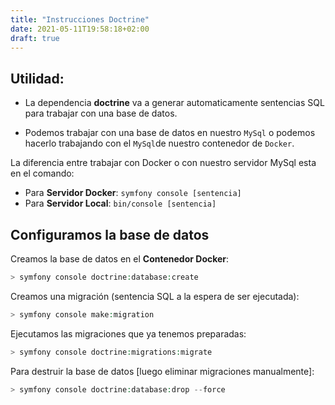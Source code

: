 ```yaml
---
title: "Instrucciones Doctrine"
date: 2021-05-11T19:58:18+02:00
draft: true
---
```



## Utilidad:
- La dependencia **doctrine** va a generar automaticamente sentencias SQL para trabajar con una base de datos.

- Podemos trabajar con una base de datos en nuestro ``MySql`` o podemos hacerlo trabajando con el ``MySql``de nuestro contenedor de ``Docker``.

La diferencia entre trabajar con Docker o con nuestro servidor MySql esta en el comando:
- Para **Servidor Docker**: ``symfony console [sentencia]``
- Para **Servidor Local**: ``bin/console [sentencia]``

## Configuramos la base de datos 
Creamos la base de datos en el **Contenedor Docker**:
```php
> symfony console doctrine:database:create
```
Creamos una migración (sentencia SQL a la espera de ser ejecutada):
```php
> symfony console make:migration
```
Ejecutamos las migraciones que ya tenemos preparadas:
```php
> symfony console doctrine:migrations:migrate
```

Para destruir la base de datos [luego eliminar migraciones manualmente]:
```php
> symfony console doctrine:database:drop --force
```